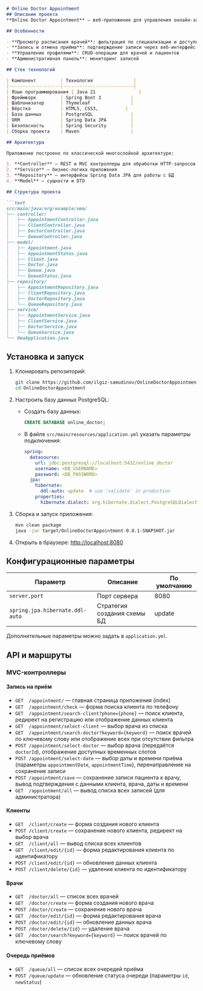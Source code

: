 ````markdown
# Online Doctor Appointment
## Описание проекта
**Online Doctor Appointment** — веб-приложение для управления онлайн-записью пациентов к врачам. Обеспечивает функциональность бронирования, просмотра расписания, управления данными врачей и пациентов.

## Особенности

- **Просмотр расписания врачей**: фильтрация по специализации и доступным датам
- **Запись и отмена приёма**: подтверждение записи через веб-интерфейс
- **Управление профилями**: CRUD-операции для врачей и пациентов
- **Административная панель**: мониторинг записей

## Стек технологий

| Компонент         | Технология               |
|-------------------|--------------------------|
| Язык программирования | Java 21                |
| Фреймворк         | Spring Boot 3           |
| Шаблонизатор      | Thymeleaf               |
| Вёрстка           | HTML5, CSS3,          |
| База данных       | PostgreSQL              |
| ORM               | Spring Data JPA         |
| Безопасность      | Spring Security         |
| Сборка проекта    | Maven                   |

## Архитектура

Приложение построено по классической многослойной архитектуре:

1. **Controller** — REST и MVC контроллеры для обработки HTTP-запросов
2. **Service** — бизнес-логика приложения
3. **Repository** — интерфейсы Spring Data JPA для работы с БД
4. **Model** — сущности и DTO

## Структура проекта

```text
src/main/java/org/example/oma/
├── controller/
│   ├── AppointmentController.java
│   ├── ClientController.java
│   ├── DoctorController.java
│   └── QueueController.java
├── model/
│   ├── Appointment.java
│   ├── AppointmentStatus.java
│   ├── Client.java
│   ├── Doctor.java
│   ├── Queue.java
│   └── QueueStatus.java
├── repository/
│   ├── AppointmentRepository.java
│   ├── ClientRepository.java
│   ├── DoctorRepository.java
│   └── QueueRepository.java
├── service/
│   ├── AppointmentService.java
│   ├── ClientService.java
│   ├── DoctorService.java
│   └── QueueService.java
└── OmaApplication.java
````

## Установка и запуск

1. Клонировать репозиторий:

   ```bash
   git clone https://github.com/ilgiz-samudinov/OnlineDoctorAppointment.git
   cd OnlineDoctorAppointment
   ```
2. Настроить базу данных PostgreSQL:

    * Создать базу данных:

      ```sql
      CREATE DATABASE online_doctor;
      ```
    * В файле `src/main/resources/application.yml` указать параметры подключения:

      ```yaml
      spring:
        datasource:
          url: jdbc:postgresql://localhost:5432/online_doctor
          username: <DB_USERNAME>
          password: <DB_PASSWORD>
        jpa:
          hibernate:
            ddl-auto: update  # use 'validate' in production
          properties:
            hibernate.dialect: org.hibernate.dialect.PostgreSQLDialect
      ```
3. Сборка и запуск приложения:

   ```bash
   mvn clean package
   java -jar target/OnlineDoctorAppointment-0.0.1-SNAPSHOT.jar
   ```
4. Открыть в браузере: [http://localhost:8080](http://localhost:8080)

## Конфигурационные параметры

| Параметр                        | Описание                    | По умолчанию |
| ------------------------------- | --------------------------- | ------------ |
| `server.port`                   | Порт сервера                | 8080         |
| `spring.jpa.hibernate.ddl-auto` | Стратегия создания схемы БД | update       |

Дополнительные параметры можно задать в `application.yml`.

## API и маршруты

### MVC-контроллеры

#### Запись на приём

* `GET  /appointment/` — главная страница приложения (index)
* `GET  /appointment/check` — форма поиска клиента по телефону
* `GET  /appointment/search-client?phone={phone}` — поиск клиента, редирект на регистрацию или отображение данных клиента
* `GET  /appointment/select-client` — выбор врача из списка
* `GET  /appointment/search-doctor?keyword={keyword}` — поиск врачей по ключевому слову или отображение всех при отсутствии фильтра
* `POST /appointment/select-doctor` — выбор врача (передаётся `doctorId`), отображение доступных временных слотов
* `POST /appointment/select-date` — выбор даты и времени приёма (параметры `appointmentDate`, `appointmentTime`), перенаправление на сохранение записи
* `POST /appointment/save` — сохранение записи пациента к врачу, вывод подтверждения с данными клиента, врача, даты и времени
* `GET  /appointment/all` — вывод списка всех записей (для администратора)

#### Клиенты

* `GET  /client/create` — форма создания нового клиента
* `POST /client/create` — сохранение нового клиента, редирект на выбор врача
* `GET  /client/all` — вывод списка всех клиентов
* `GET  /client/edit/{id}` — форма редактирования клиента по идентификатору
* `POST /client/edit/{id}` — обновление данных клиента
* `POST /client/delete/{id}` — удаление клиента по идентификатору

#### Врачи

* `GET  /doctor/all` — список всех врачей
* `GET  /doctor/create` — форма создания нового врача
* `POST /doctor/create` — сохранение нового врача
* `GET  /doctor/edit/{id}` — форма редактирования врача
* `POST /doctor/edit/{id}` — обновление данных врача
* `POST /doctor/delete/{id}` — удаление врача
* `GET  /doctor/search?keyword={keyword}` — поиск врачей по ключевому слову

#### Очередь приёмов

* `GET  /queue/all` — список всех очередей приёма
* `POST /queue/update` — обновление статуса очереди (параметры `id`, `newStatus`)
